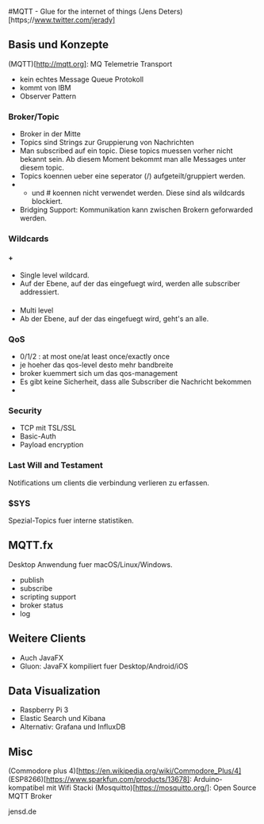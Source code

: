 #MQTT - Glue for the internet of things
(Jens Deters)[https;//www.twitter.com/jerady]

## Basis und Konzepte

(MQTT)[http://mqtt.org]: MQ Telemetrie Transport
- kein echtes Message Queue Protokoll
- kommt von IBM 
- Observer Pattern

### Broker/Topic
- Broker in der Mitte
- Topics sind Strings zur Gruppierung von Nachrichten
- Man subscribed auf ein topic. Diese topics muessen vorher nicht bekannt sein. Ab diesem Moment bekommt man alle Messages unter diesem topic.
- Topics koennen ueber eine seperator (/) aufgeteilt/gruppiert werden.
- + und # koennen nicht verwendet werden. Diese sind als wildcards blockiert. 
- Bridging Support: Kommunikation kann zwischen Brokern geforwarded werden.
### Wildcards
#### +
- Single level wildcard.
- Auf der Ebene, auf der das eingefuegt wird, werden alle subscriber addressiert. 

#### #
- Multi level
- Ab der Ebene, auf der das eingefuegt wird, geht's an alle.
### QoS
- 0/1/2 : at most one/at least once/exactly once
- je hoeher das qos-level desto mehr bandbreite
- broker kuemmert sich um das qos-management
- Es gibt keine Sicherheit, dass alle Subscriber die Nachricht bekommen
- 

### Security
- TCP mit TSL/SSL
- Basic-Auth
- Payload encryption

### Last Will and Testament
Notifications um clients die verbindung verlieren zu erfassen.

### $SYS
Spezial-Topics fuer interne statistiken.


## MQTT.fx
Desktop Anwendung fuer macOS/Linux/Windows.
- publish
- subscribe
- scripting support
- broker status
- log

## Weitere Clients
- Auch JavaFX
- Gluon: JavaFX kompiliert fuer Desktop/Android/iOS

## Data Visualization
- Raspberry Pi 3
- Elastic Search und Kibana
- Alternativ: Grafana und InfluxDB

## Misc
(Commodore plus 4)[https://en.wikipedia.org/wiki/Commodore_Plus/4]
(ESP8266)[https://www.sparkfun.com/products/13678]: Arduino-kompatibel mit Wifi Stacki
(Mosquitto)[https://mosquitto.org/]: Open Source MQTT Broker

jensd.de
